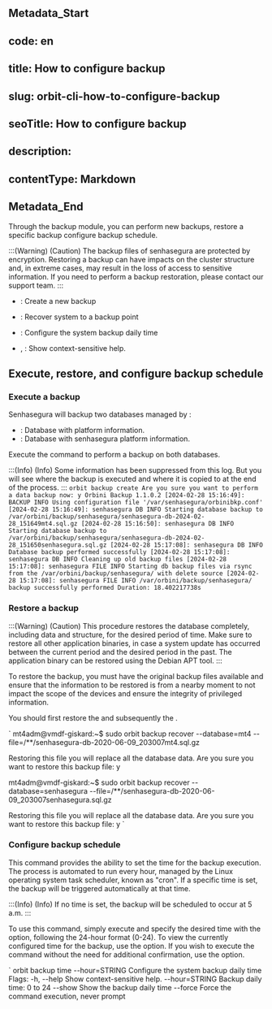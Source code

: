 ## Metadata_Start 
## code: en
## title: How to configure backup 
## slug: orbit-cli-how-to-configure-backup 
## seoTitle: How to configure backup 
## description:  
## contentType: Markdown 
## Metadata_End
Through the backup module, you can perform new backups, restore a specific backup configure backup schedule.

:::(Warning) (Caution)
The backup files of senhasegura are protected by encryption. Restoring a backup can have impacts on the cluster structure and, in extreme cases, may result in the loss of access to sensitive information. If you need to perform a backup restoration, please contact our support team.
:::


  - : Create a new backup
  - : Recover system to a backup point
  - : Configure the system backup daily time


  - , : Show context-sensitive help.

## Execute, restore, and configure backup schedule

### Execute a backup

Senhasegura will backup two databases managed by :
- : Database with platform information.
- : Database with senhasegura platform information.

Execute the  command to perform a backup on both databases.

:::(Info) (Info)
Some information has been suppressed from this log. But you will see where the backup is executed and where it is copied to at the end of the process.
:::
`
orbit backup create
Are you sure you want to perform a data backup now: y
Orbini Backup 1.1.0.2
[2024-02-28 15:16:49]: BACKUP INFO Using configuration file '/var/senhasegura/orbinibkp.conf'
[2024-02-28 15:16:49]: senhasegura DB INFO Starting database backup to /var/orbini/backup/senhasegura/senhasegura-db-2024-02-28_151649mt4.sql.gz
[2024-02-28 15:16:50]: senhasegura DB INFO Starting database backup to /var/orbini/backup/senhasegura/senhasegura-db-2024-02-28_151650senhasegura.sql.gz
[2024-02-28 15:17:08]: senhasegura DB INFO Database backup performed successfully
[2024-02-28 15:17:08]: senhasegura DB INFO Cleaning up old backup files
[2024-02-28 15:17:08]: senhasegura FILE INFO Starting db backup files via rsync from the /var/orbini/backup/senhasegura/ with delete source
[2024-02-28 15:17:08]: senhasegura FILE INFO /var/orbini/backup/senhasegura/ backup successfully performed
Duration: 18.402217738s
`

### Restore a backup

:::(Warning) (Caution)
This procedure restores the database completely, including data and structure, for the desired period of time. Make sure to restore all other application binaries, in case a system update has occurred between the current period and the desired period in the past. The application binary can be restored using the Debian APT tool.
:::

To restore the backup, you must have the original backup files available and ensure that the information to be restored is from a nearby moment to not impact the scope of the devices and ensure the integrity of privileged information.

You should first restore the  and subsequently the .

`
mt4adm@vmdf-giskard:~$ sudo orbit backup recover
  --database=mt4
  --file=/**/senhasegura-db-2020-06-09_203007mt4.sql.gz

Restoring this file you will replace all the database data.
Are you sure you want to restore this backup file: y

mt4adm@vmdf-giskard:~$ sudo orbit backup recover
  --database=senhasegura
  --file=/**/senhasegura-db-2020-06-09_203007senhasegura.sql.gz

Restoring this file you will replace all the database data.
Are you sure you want to restore this backup file: y
`

### Configure backup schedule

This command provides the ability to set the time for the backup execution. The process is automated to run every hour, managed by the Linux operating system task scheduler, known as "cron". If a specific time is set, the backup will be triggered automatically at that time.

:::(Info) (Info)
If no time is set, the backup will be scheduled to occur at 5 a.m.
:::

To use this command, simply execute  and specify the desired time with the  option, following the 24-hour format (0-24).
To view the currently configured time for the backup, use the  option.
If you wish to execute the command without the need for additional confirmation, use the  option.

`
orbit backup time --hour=STRING
Configure the system backup daily time
Flags:
  -h, --help           Show context-sensitive help.
      --hour=STRING    Backup daily time: 0 to 24
      --show           Show the backup daily time
      --force          Force the command execution, never prompt
